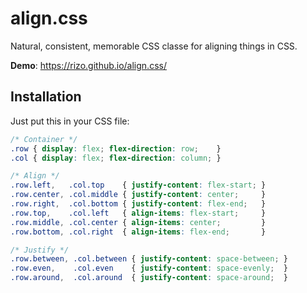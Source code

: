 # align.css

Natural, consistent, memorable CSS classe for aligning things in CSS.

**Demo**: https://rizo.github.io/align.css/

## Installation

Just put this in your CSS file:

```css
/* Container */
.row { display: flex; flex-direction: row;    }
.col { display: flex; flex-direction: column; }

/* Align */
.row.left,   .col.top    { justify-content: flex-start; }
.row.center, .col.middle { justify-content: center;     }
.row.right,  .col.bottom { justify-content: flex-end;   }
.row.top,    .col.left   { align-items: flex-start;     }
.row.middle, .col.center { align-items: center;         }
.row.bottom, .col.right  { align-items: flex-end;       }

/* Justify */
.row.between, .col.between { justify-content: space-between; }
.row.even,    .col.even    { justify-content: space-evenly;  }
.row.around,  .col.around  { justify-content: space-around;  }
```
